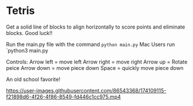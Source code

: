 # Tetris

Get a solid line of blocks to align horizontally to score points and eliminate blocks. Good luck!!

Run the main.py file with the command `python main.py` Mac Users run `python3 main.py 

Controls:
Arrow left = move left
Arrow right = move right
Arrow up = Rotate peice 
Arrow down = move piece down 
Space = quickly move piece down 

An old school favorite!



https://user-images.githubusercontent.com/86543368/174109115-f21898d6-4f26-4f86-8549-fd446c1cc975.mp4

